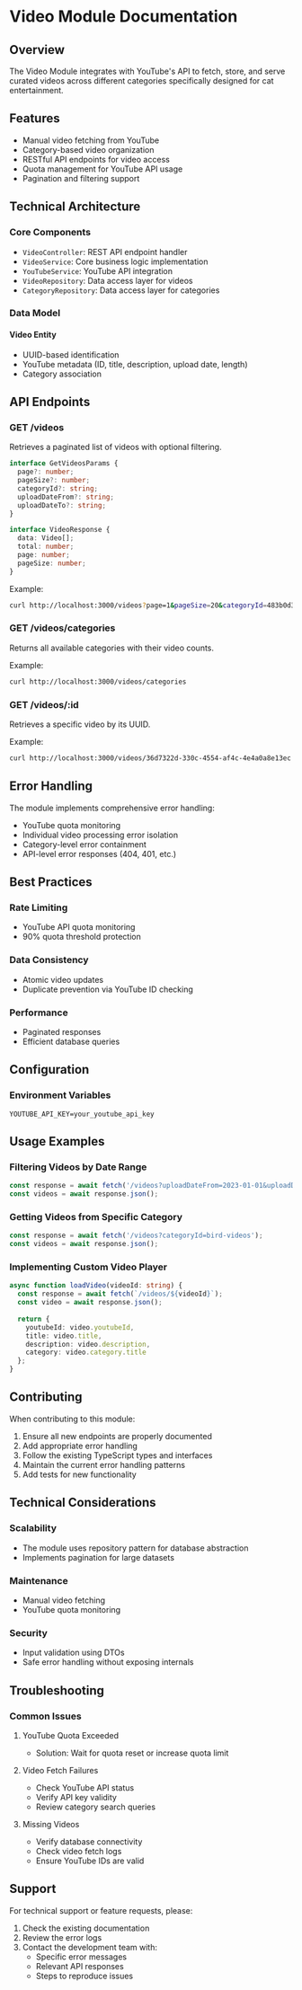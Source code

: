 # Video Module Documentation

## Overview

The Video Module integrates with YouTube's API to fetch, store, and serve curated videos across different categories specifically designed for cat entertainment.

## Features

- Manual video fetching from YouTube
- Category-based video organization
- RESTful API endpoints for video access
- Quota management for YouTube API usage
- Pagination and filtering support

## Technical Architecture

### Core Components

- `VideoController`: REST API endpoint handler
- `VideoService`: Core business logic implementation
- `YouTubeService`: YouTube API integration
- `VideoRepository`: Data access layer for videos
- `CategoryRepository`: Data access layer for categories

### Data Model

#### Video Entity

- UUID-based identification
- YouTube metadata (ID, title, description, upload date, length)
- Category association

## API Endpoints

### GET /videos

Retrieves a paginated list of videos with optional filtering.

```typescript
interface GetVideosParams {
  page?: number;
  pageSize?: number;
  categoryId?: string;
  uploadDateFrom?: string;
  uploadDateTo?: string;
}

interface VideoResponse {
  data: Video[];
  total: number;
  page: number;
  pageSize: number;
}
```

Example:

```bash
curl http://localhost:3000/videos?page=1&pageSize=20&categoryId=483b0d37-9adf-4e24-ad77-717f15cd9884
```

### GET /videos/categories

Returns all available categories with their video counts.

Example:

```bash
curl http://localhost:3000/videos/categories
```

### GET /videos/:id

Retrieves a specific video by its UUID.

Example:

```bash
curl http://localhost:3000/videos/36d7322d-330c-4554-af4c-4e4a0a8e13ec
```

## Error Handling

The module implements comprehensive error handling:

- YouTube quota monitoring
- Individual video processing error isolation
- Category-level error containment
- API-level error responses (404, 401, etc.)

## Best Practices

### Rate Limiting

- YouTube API quota monitoring
- 90% quota threshold protection

### Data Consistency

- Atomic video updates
- Duplicate prevention via YouTube ID checking

### Performance

- Paginated responses
- Efficient database queries

## Configuration

### Environment Variables

```env
YOUTUBE_API_KEY=your_youtube_api_key
```

## Usage Examples

### Filtering Videos by Date Range

```typescript
const response = await fetch('/videos?uploadDateFrom=2023-01-01&uploadDateTo=2023-12-31');
const videos = await response.json();
```

### Getting Videos from Specific Category

```typescript
const response = await fetch('/videos?categoryId=bird-videos');
const videos = await response.json();
```

### Implementing Custom Video Player

```typescript
async function loadVideo(videoId: string) {
  const response = await fetch(`/videos/${videoId}`);
  const video = await response.json();
  
  return {
    youtubeId: video.youtubeId,
    title: video.title,
    description: video.description,
    category: video.category.title
  };
}
```

## Contributing

When contributing to this module:

1. Ensure all new endpoints are properly documented
2. Add appropriate error handling
3. Follow the existing TypeScript types and interfaces
4. Maintain the current error handling patterns
5. Add tests for new functionality

## Technical Considerations

### Scalability

- The module uses repository pattern for database abstraction
- Implements pagination for large datasets

### Maintenance

- Manual video fetching
- YouTube quota monitoring

### Security

- Input validation using DTOs
- Safe error handling without exposing internals

## Troubleshooting

### Common Issues

1. YouTube Quota Exceeded
   - Solution: Wait for quota reset or increase quota limit

2. Video Fetch Failures
   - Check YouTube API status
   - Verify API key validity
   - Review category search queries

3. Missing Videos
   - Verify database connectivity
   - Check video fetch logs
   - Ensure YouTube IDs are valid

## Support

For technical support or feature requests, please:

1. Check the existing documentation
2. Review the error logs
3. Contact the development team with:
   - Specific error messages
   - Relevant API responses
   - Steps to reproduce issues
